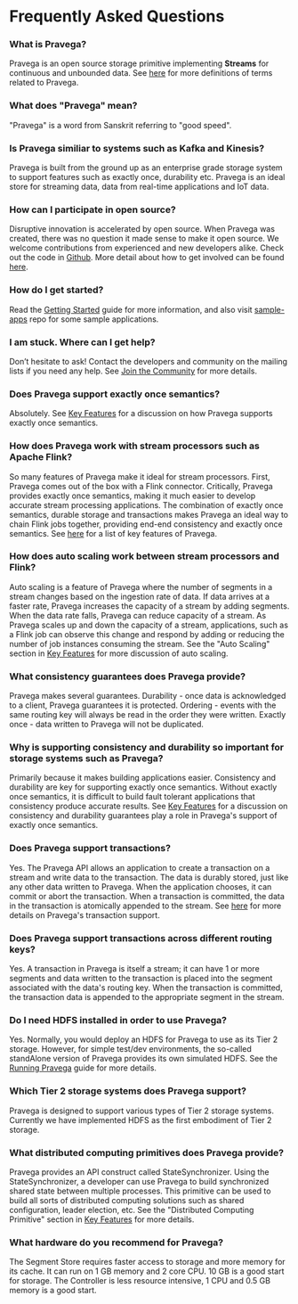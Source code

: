 # Frequently Asked Questions

<!--
Copyright Pravega Authors.

Licensed under the Apache License, Version 2.0 (the "License");
you may not use this file except in compliance with the License.
You may obtain a copy of the License at

    http://www.apache.org/licenses/LICENSE-2.0

Unless required by applicable law or agreed to in writing, software
distributed under the License is distributed on an "AS IS" BASIS,
WITHOUT WARRANTIES OR CONDITIONS OF ANY KIND, either express or implied.
See the License for the specific language governing permissions and
limitations under the License.
-->

### What is Pravega?
Pravega is an open source storage primitive implementing **Streams** for continuous and unbounded data. See [here](terminology.md) for more definitions of terms related to Pravega.

### What does "Pravega" mean?
"Pravega" is a word from Sanskrit referring to "good speed".

### Is Pravega similiar to systems such as Kafka and Kinesis?
Pravega is built from the ground up as an enterprise grade storage system to support features such as exactly once, durability etc. Pravega is an ideal store for streaming data, data from real-time applications and IoT data.

### How can I participate in open source?
Disruptive innovation is accelerated by open source. When Pravega was created, there was no question it made sense to make it open source.
We welcome contributions from experienced and new developers alike. Check out the code in [Github](https://github.com/pravega/pravega). More detail about how to get involved can be found [here](contributing.md).

### How do I get started?
Read the [Getting Started](getting-started.md) guide for more information, and also visit [sample-apps](https://github.com/pravega/pravega-samples) repo for some sample applications.

### I am stuck. Where can I get help?
Don’t hesitate to ask! Contact the developers and community on the mailing lists
if you need any help. See [Join the Community](join-community.md) for more details.

### Does Pravega support exactly once semantics?
Absolutely. See [Key Features](key-features.md) for a discussion on how Pravega supports exactly once semantics.

### How does Pravega work with stream processors such as Apache Flink?
So many features of Pravega make it ideal for stream processors. First, Pravega comes out of the box with a Flink connector. Critically, Pravega provides exactly once semantics, making it much easier to develop accurate stream processing applications. The combination of exactly once semantics, durable storage and transactions makes Pravega an ideal way to chain Flink jobs together, providing end-end consistency and exactly once semantics. See [here](key-features.md) for a list of key features of Pravega.

### How does auto scaling work between stream processors and Flink?
Auto scaling is a feature of Pravega where the number of segments in a stream changes based on the ingestion rate of data. If data arrives at a faster rate, Pravega increases the capacity of a stream by adding segments. When the data rate falls, Pravega can reduce capacity of a stream. As Pravega scales up and down the capacity of a stream, applications, such as a Flink job can observe this change and respond by adding or reducing the number of job instances consuming the stream. See the "Auto Scaling" section in [Key Features](key-features.md) for more discussion of auto scaling.

### What consistency guarantees does Pravega provide?
Pravega makes several guarantees. Durability - once data is acknowledged to a client, Pravega guarantees it is protected. Ordering - events with the same routing key will always be read in the order they were written. Exactly once - data written to Pravega will not be duplicated.

### Why is supporting consistency and durability so important for storage systems such as Pravega?
Primarily because it makes building applications easier. Consistency and durability are key for supporting exactly once semantics. Without exactly once semantics, it is difficult to build fault tolerant applications that consistency produce accurate results. See [Key Features](key-features.md) for a discussion on consistency and durability guarantees play a role in Pravega's support of exactly once semantics.

### Does Pravega support transactions?
Yes. The Pravega API allows an application to create a transaction on a stream and write data to the transaction. The data is durably stored, just like any other data written to Pravega. When the application chooses, it can commit or abort the transaction. When a transaction is committed, the data in the transaction is atomically appended to the stream. See [here](transactions.md) for more details on Pravega's transaction support.

### Does Pravega support transactions across different routing keys?
Yes. A transaction in Pravega is itself a stream; it can have 1 or more segments and data written to the transaction is placed into the segment associated with the data's routing key. When the transaction is committed, the transaction data is appended to the appropriate segment in the stream.

### Do I need HDFS installed in order to use Pravega?
Yes. Normally, you would deploy an HDFS for Pravega to use as its Tier 2 storage. However, for simple test/dev environments, the so-called standAlone version of Pravega provides its own simulated HDFS. See the [Running Pravega](deployment/deployment.md) guide for more details.

### Which Tier 2 storage systems does Pravega support?
Pravega is designed to support various types of Tier 2 storage systems. Currently we have implemented HDFS as the first embodiment of Tier 2 storage.

### What distributed computing primitives does Pravega provide?
Pravega provides an API construct called StateSynchronizer. Using the StateSynchronizer, a developer can use Pravega to build synchronized shared state between multiple processes. This primitive can be used to build all sorts of distributed computing solutions such as shared configuration, leader election, etc. See the "Distributed Computing Primitive" section in [Key Features](key-features.md) for more details.

### What hardware do you recommend for Pravega?
The Segment Store requires faster access to storage and more memory for its cache. It can run on 1 GB memory and 2 core CPU. 10 GB is a good start for storage. The Controller is less resource intensive, 1 CPU and 0.5 GB memory is a good start.